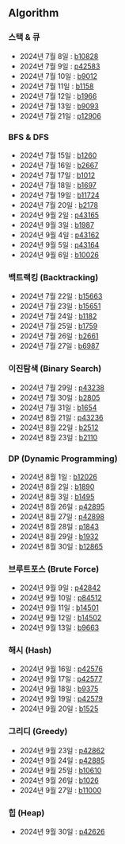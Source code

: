 ## Algorithm

### 스택 & 큐
- 2024년 7월 8일 : [b10828](https://www.acmicpc.net/problem/10828)
- 2024년 7월 9일 : [p42583](https://school.programmers.co.kr/learn/courses/30/lessons/42583)
- 2024년 7월 10일 : [b9012](https://www.acmicpc.net/problem/9012)
- 2024년 7월 11일 : [b1158](https://www.acmicpc.net/problem/1158)
- 2024년 7월 12일 : [b1966](https://www.acmicpc.net/problem/1966)
- 2024년 7월 13일 : [b9093](https://www.acmicpc.net/problem/9093)
- 2024년 7월 21일 : [p12906](https://school.programmers.co.kr/learn/courses/30/lessons/12906)

### BFS & DFS
- 2024년 7월 15일 : [b1260](https://www.acmicpc.net/problem/1260)
- 2024년 7월 16일 : [b2667](https://www.acmicps.net/problem/2667)
- 2024년 7월 17일 : [b1012](https://www.acmicpc.net/problem/1012)
- 2024년 7월 18일 : [b1697](https://www.acmicpc.net/problem/1697)
- 2024년 7월 19일 : [b11724](https://www.acmicpc.net/problem/11724)
- 2024년 7월 20일 : [b2178](https://www.acmicpc.net/problem/2178)
- 2024년 9월 2일 : [p43165](https://school.programmers.co.kr/learn/courses/30/lessons/43165)
- 2024년 9월 3일 : [b1987](https://www.acmicpc.net/problem/1987)
- 2024년 9월 4일 : [p43162](https://school.programmers.co.kr/learn/courses/30/lessons/43162)
- 2024년 9월 5일 : [p43164](https://school.programmers.co.kr/learn/courses/30/lessons/43164)
- 2024년 9월 6일 : [b10026](https://www.acmicpc.net/problem/10026)

### 백트랙킹 (Backtracking)
- 2024년 7월 22일 : [b15663](https://www.acmicpc.net/problem/15663)
- 2024년 7월 23일 : [b15651](https://www.acmicpc.net/problem/15651)
- 2024년 7월 24일 : [b1182](https://www.acmicpc.net/problem/1182)
- 2024년 7월 25일 : [b1759](https://www.acmicpc.net/problem/1759)
- 2024년 7월 26일 : [b2661](https://www.acmicpc.net/problem/2661)
- 2024년 7월 27일 : [b6987](https://www.acmicpc.net/problem/6987)

### 이진탐색 (Binary Search)
- 2024년 7월 29일 : [p43238](https://school.programmers.co.kr/learn/courses/30/lessons/43238)
- 2024년 7월 30일 : [b2805](https://www.acmicpc.net/problem/2805)
- 2024년 7월 31일 : [b1654](https://www.acmicpc.net/problem/1654)
- 2024년 8월 21일 : [p43236](https://school.programmers.co.kr/learn/courses/30/lessons/43236)
- 2024년 8월 22일 : [b2512](https://www.acmicpc.net/problem/2512)
- 2024년 8월 23일 : [b2110](https://www.acmicpc.net/problem/2110)

### DP (Dynamic Programming)
- 2024년 8월 1일 : [b12026](https://www.acmicpc.net/problem/12026)
- 2024년 8월 2일 : [b1890](https://www.acmicpc.net/problem/1890)
- 2024년 8월 3일 : [b1495](https://www.acmicpc.net/problem/1495)
- 2024년 8월 26일 : [p42895](https://school.programmers.co.kr/learn/courses/30/lessons/42895)
- 2024년 8월 27일 : [p42898](https://school.programmers.co.kr/learn/courses/30/lessons/42898)
- 2024년 8월 28일 : [p1843](https://school.programmers.co.kr/learn/courses/30/lessons/1843)
- 2024년 8월 29일 : [b1932](https://www.acmicpc.net/problem/1932)
- 2024년 8월 30일 : [b12865](https://www.acmicpc.net/problem/12865)

### 브루트포스 (Brute Force)
- 2024년 9월 9일 : [p42842](https://school.programmers.co.kr/learn/courses/30/lessons/42842)
- 2024년 9월 10일 : [p84512](https://school.programmers.co.kr/learn/courses/30/lessons/84512)
- 2024년 9월 11일 : [b14501](https://www.acmicpc.net/problem/14501)
- 2024년 9월 12일 : [b14502](https://www.acmicpc.net/problem/14502)
- 2024년 9월 13일 : [b9663](https://www.acmicpc.net/problem/9663)

### 해시 (Hash)
- 2024년 9월 16일 : [p42576](https://school.programmers.co.kr/learn/courses/30/lessons/42576)
- 2024년 9월 17일 : [p42577](https://school.programmers.co.kr/learn/courses/30/lessons/42577)
- 2024년 9월 18일 : [b9375](https://www.acmicpc.net/problem/9375)
- 2024년 9월 19일 : [p42579](https://school.programmers.co.kr/learn/courses/30/lessons/42579)
- 2024년 9월 20일 : [b1525](https://www.acmicpc.net/problem/1525)

### 그리디 (Greedy)
- 2024년 9월 23일 : [p42862](https://school.programmers.co.kr/learn/courses/30/lessons/42862)
- 2024년 9월 24일 : [p42885](https://school.programmers.co.kr/learn/courses/30/lessons/42885)
- 2024년 9월 25일 : [b10610](https://www.acmicpc.net/problem/10610)
- 2024년 9월 26일 : [b1026](https://www.acmicpc.net/problem/1026)
- 2024년 9월 27일 : [b11000](https://www.acmicpc.net/problem/11000)

### 힙 (Heap)
- 2024년 9월 30일 : [p42626](https://school.programmers.co.kr/learn/courses/30/lessons/42626)